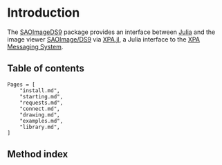 # Introduction

The [SAOImageDS9](https://github.com/JuliaAstro/SAOImageDS9.jl) package
provides an interface between [Julia](http://julialang.org/) and the image
viewer [SAOImage/DS9](http://ds9.si.edu/site/Home.html) via
[XPA.jl](https://github.com/JuliaAstro/XPA.jl), a Julia interface to the [XPA
Messaging System](https://github.com/ericmandel/xpa).


## Table of contents

```@contents
Pages = [
    "install.md",
    "starting.md",
    "requests.md",
    "connect.md",
    "drawing.md",
    "examples.md",
    "library.md",
]
```


## Method index

```@index
```
